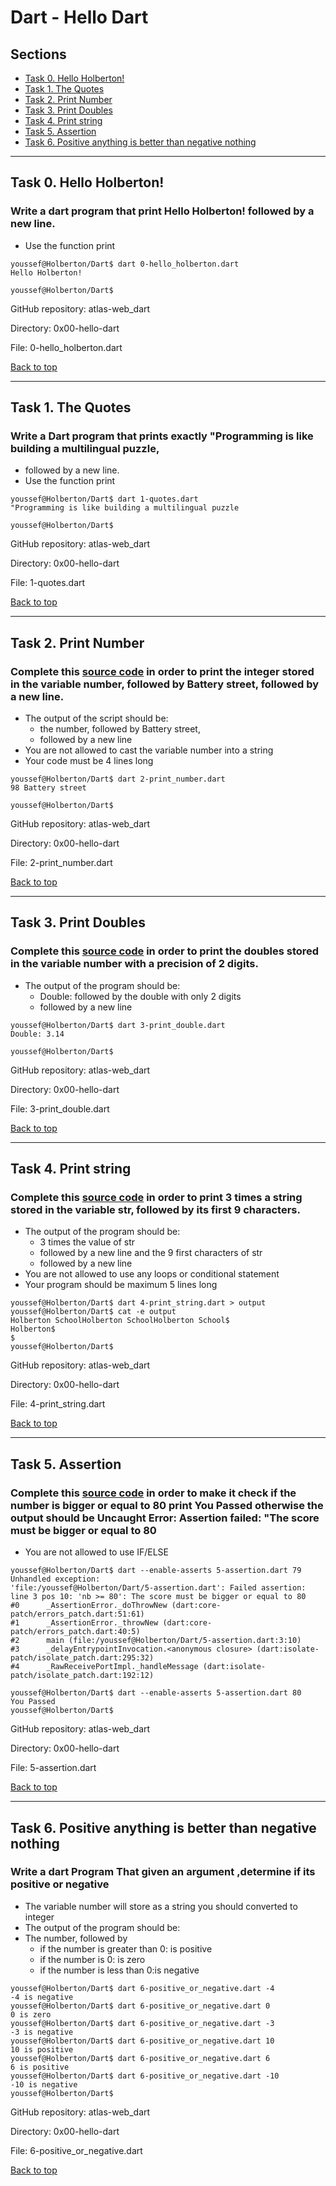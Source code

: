 # Dart - Hello Dart

## Sections
<a name="Sections"></a>
* [Task 0. Hello Holberton!](#helloHolberton)
* [Task 1. The Quotes](#theQuotes)
* [Task 2. Print Number](#printNumber)
* [Task 3. Print Doubles](#printDoubles)
* [Task 4. Print string](#printString)
* [Task 5. Assertion](#assertion)
* [Task 6. Positive anything is better than negative nothing](#positiveAnythingIsBetter)

__________________________________________________________________________________________________________________________________________
## Task 0. Hello Holberton!
<a name="helloHolberton"></a>

### Write a dart program that print Hello Holberton! followed by a new line.
- Use the function print

```
youssef@Holberton/Dart$ dart 0-hello_holberton.dart
Hello Holberton!

youssef@Holberton/Dart$
```

GitHub repository: atlas-web_dart

Directory: 0x00-hello-dart

File: 0-hello_holberton.dart

[Back to top](#sections)
__________________________________________________________________________________________________________________________________________
## Task 1. The Quotes
<a name="theQuotes"></a>

### Write a Dart program that prints exactly "Programming is like building a multilingual puzzle,
- followed by a new line.
- Use the function print

```
youssef@Holberton/Dart$ dart 1-quotes.dart
"Programming is like building a multilingual puzzle

youssef@Holberton/Dart$
```

GitHub repository: atlas-web_dart

Directory: 0x00-hello-dart

File: 1-quotes.dart

[Back to top](#sections)
__________________________________________________________________________________________________________________________________________
## Task 2. Print Number
<a name="printNumber"></a>

### Complete this [source code](https://s3.eu-west-3.amazonaws.com/hbtn.intranet/uploads/misc/2022/4/cd4e50dbcd9a9b6e40556d98f77e7c35315d0e45.dart?X-Amz-Algorithm=AWS4-HMAC-SHA256&X-Amz-Credential=AKIA4MYA5JM5DUTZGMZG%2F20240609%2Feu-west-3%2Fs3%2Faws4_request&X-Amz-Date=20240609T195234Z&X-Amz-Expires=86400&X-Amz-SignedHeaders=host&X-Amz-Signature=db5bf9d30b9ffe505af5deee607a0da0ab50c6ae14e89679bc5d8d6a2c0447a4) in order to print the integer stored in the variable number, followed by Battery street, followed by a new line.
- The output of the script should be:
  - the number, followed by Battery street,
  - followed by a new line
- You are not allowed to cast the variable number into a string
- Your code must be 4 lines long

```
youssef@Holberton/Dart$ dart 2-print_number.dart
98 Battery street

youssef@Holberton/Dart$
```

GitHub repository: atlas-web_dart

Directory: 0x00-hello-dart

File: 2-print_number.dart

[Back to top](#sections)
__________________________________________________________________________________________________________________________________________
## Task 3. Print Doubles
<a name="printDoubles"></a>

### Complete this [source code](https://s3.eu-west-3.amazonaws.com/hbtn.intranet/uploads/misc/2022/4/051815b2558a755331852082a54a55c046eecbe1.dart?X-Amz-Algorithm=AWS4-HMAC-SHA256&X-Amz-Credential=AKIA4MYA5JM5DUTZGMZG%2F20240609%2Feu-west-3%2Fs3%2Faws4_request&X-Amz-Date=20240609T195225Z&X-Amz-Expires=86400&X-Amz-SignedHeaders=host&X-Amz-Signature=621a86c3cd221de5ea3d3a7c7bfb66bb3ca6eba208cc7b7e27a70bb0550c36b0) in order to print the doubles stored in the variable number with a precision of 2 digits.
- The output of the program should be:
  - Double: followed by the double with only 2 digits
  - followed by a new line

```
youssef@Holberton/Dart$ dart 3-print_double.dart
Double: 3.14

youssef@Holberton/Dart$
```

GitHub repository: atlas-web_dart

Directory: 0x00-hello-dart

File: 3-print_double.dart

[Back to top](#sections)
__________________________________________________________________________________________________________________________________________
## Task 4. Print string
<a name="printString"></a>

### Complete this [source code](https://s3.eu-west-3.amazonaws.com/hbtn.intranet/uploads/misc/2022/4/eee3f8d0682099ca65dd48eacfb636114eb2bdcf.dart?X-Amz-Algorithm=AWS4-HMAC-SHA256&X-Amz-Credential=AKIA4MYA5JM5DUTZGMZG%2F20240609%2Feu-west-3%2Fs3%2Faws4_request&X-Amz-Date=20240609T195202Z&X-Amz-Expires=86400&X-Amz-SignedHeaders=host&X-Amz-Signature=743d948b674a57f11c46da9cb249a5f3a60704eee9dffffb69894fa75bbd280e) in order to print 3 times a string stored in the variable str, followed by its first 9 characters.
- The output of the program should be:
  - 3 times the value of str
  - followed by a new line and the 9 first characters of str
  - followed by a new line
- You are not allowed to use any loops or conditional statement
- Your program should be maximum 5 lines long

```
youssef@Holberton/Dart$ dart 4-print_string.dart > output 
youssef@Holberton/Dart$ cat -e output
Holberton SchoolHolberton SchoolHolberton School$
Holberton$
$
youssef@Holberton/Dart$
```

GitHub repository: atlas-web_dart

Directory: 0x00-hello-dart

File:  4-print_string.dart

[Back to top](#sections)
__________________________________________________________________________________________________________________________________________
## Task 5. Assertion
<a name="assertion"></a>

### Complete this [source code](https://s3.eu-west-3.amazonaws.com/hbtn.intranet/uploads/misc/2022/4/ce138aade1ae35689b202d8ddba3280e0b476bf5.dart?X-Amz-Algorithm=AWS4-HMAC-SHA256&X-Amz-Credential=AKIA4MYA5JM5DUTZGMZG%2F20240609%2Feu-west-3%2Fs3%2Faws4_request&X-Amz-Date=20240609T195149Z&X-Amz-Expires=86400&X-Amz-SignedHeaders=host&X-Amz-Signature=4991f2a8227ce31e46050065f1e2ef74406db4af22422527ff885a2f31063cbb) in order to make it check if the number is bigger or equal to 80 print You Passed otherwise the output should be Uncaught Error: Assertion failed: "The score must be bigger or equal to 80
- You are not allowed to use IF/ELSE

```
youssef@Holberton/Dart$ dart --enable-asserts 5-assertion.dart 79
Unhandled exception:
'file:/youssef@Holberton/Dart/5-assertion.dart': Failed assertion: line 3 pos 10: 'nb >= 80': The score must be bigger or equal to 80
#0      _AssertionError._doThrowNew (dart:core-patch/errors_patch.dart:51:61)
#1      _AssertionError._throwNew (dart:core-patch/errors_patch.dart:40:5)
#2      main (file:/youssef@Holberton/Dart/5-assertion.dart:3:10)
#3      _delayEntrypointInvocation.<anonymous closure> (dart:isolate-patch/isolate_patch.dart:295:32)
#4      _RawReceivePortImpl._handleMessage (dart:isolate-patch/isolate_patch.dart:192:12)

youssef@Holberton/Dart$ dart --enable-asserts 5-assertion.dart 80
You Passed
youssef@Holberton/Dart$ 
```

GitHub repository: atlas-web_dart

Directory: 0x00-hello-dart

File: 5-assertion.dart

[Back to top](#sections)
__________________________________________________________________________________________________________________________________________
## Task 6. Positive anything is better than negative nothing
<a name="positiveAnythingIsBetter"></a>

### Write a dart Program That given an argument ,determine if its positive or negative
- The variable number will store as a string you should converted to integer
- The output of the program should be:
- The number, followed by
  - if the number is greater than 0: is positive
  - if the number is 0: is zero
  - if the number is less than 0:is negative

```
youssef@Holberton/Dart$ dart 6-positive_or_negative.dart -4
-4 is negative
youssef@Holberton/Dart$ dart 6-positive_or_negative.dart 0
0 is zero
youssef@Holberton/Dart$ dart 6-positive_or_negative.dart -3
-3 is negative
youssef@Holberton/Dart$ dart 6-positive_or_negative.dart 10
10 is positive
youssef@Holberton/Dart$ dart 6-positive_or_negative.dart 6
6 is positive
youssef@Holberton/Dart$ dart 6-positive_or_negative.dart -10
-10 is negative
youssef@Holberton/Dart$
```

GitHub repository: atlas-web_dart

Directory: 0x00-hello-dart

File: 6-positive_or_negative.dart

[Back to top](#Sections)